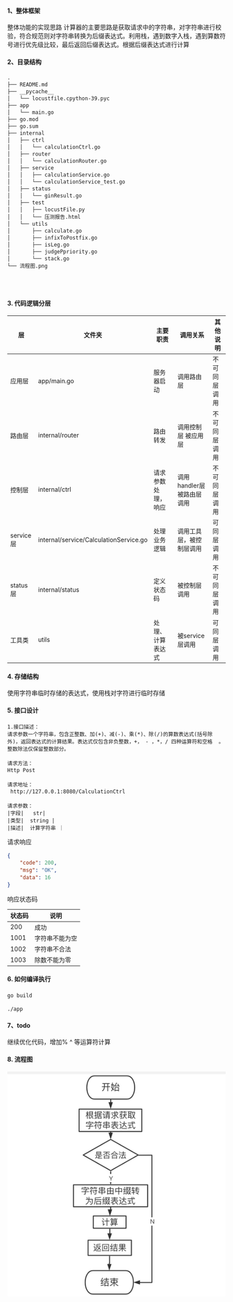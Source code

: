 
#### 1、整体框架
整体功能的实现思路
计算器的主要思路是获取请求中的字符串，对字符串进行校验，符合规范则对字符串转换为后缀表达式。利用栈，遇到数字入栈，遇到算数符号进行优先级比较，最后返回后缀表达式。根据后缀表达式进行计算

#### 2、目录结构
```
.
├── README.md
├── __pycache__
│   └── locustfile.cpython-39.pyc
├── app
│   └── main.go
├── go.mod
├── go.sum
├── internal
│   ├── ctrl
│   │   └── calculationCtrl.go
│   ├── router
│   │   └── calculationRouter.go
│   ├── service
│   │   ├── calculationService.go
│   │   └── calculationService_test.go
│   ├── status
│   │   └── ginResult.go
│   ├── test
│   │   ├── locustFile.py
│   │   └── 压测报告.html
│   └── utils
│       ├── calculate.go
│       ├── infixToPostfix.go
│       ├── isLeg.go
│       ├── judgePpriority.go
│       └── stack.go
└── 流程图.png




```

#### 3. 代码逻辑分层


|层|文件夹|主要职责|调用关系|其他说明|
| ------------ | ------------ | ------------ | ------------ | ------------ |
|应用层 |app/main.go  |服务器启动 |调用路由层  |不可同层调用
|路由层 |internal/router  |路由转发 | 调用控制层 被应用层   |不可同层调用
|控制层 |internal/ctrl |请求参数处理，响应 | 调用handler层 被路由层调用    |不可同层调用
|service层 |internal/service/CalculationService.go  |处理业务逻辑 | 调用工具层，被控制层调用    |可同层调用
|status层 |internal/status  |定义状态码 | 被控制层调用    |不可同层调用
| 工具类 |utils  |处理、计算表达式 | 被service层调用   |可同层调用

#### 4. 存储结构

使用字符串临时存储的表达式，使用栈对字符进行临时存储

#### 5. 接口设计


```
1.接口描述：
请求参数一个字符串，包含正整数、加(+)、减(-)、乘(*)、除(/)的算数表达式(括号除外)，返回表达式的计算结果。表达式仅包含非负整数，+， - ，*，/ 四种运算符和空格  。 整数除法仅保留整数部分。

请求方法：
Http Post

请求地址：
 http://127.0.0.1:8080/CalculationCtrl

请求参数：
|字段|   str|
|类型|  string |
|描述|  计算字符串 ｜

```
请求响应

```json
{
    "code": 200,
    "msg": "OK",
    "data": 16
}
```
响应状态码

|状态码|  说明 |
| ------------ | ------------ |
| 200  | 成功  |
| 1001  |  字符串不能为空 |
| 1002 |   字符串不合法|
| 1003  | 除数不能为零  |


#### 6. 如何编译执行

`
go build
`

`
./app
`

#### 7、todo

继续优化代码，增加% ^ 等运算符计算

#### 8. 流程图

![fdews](流程图.png "流程图")

